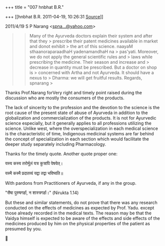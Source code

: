 +++
title = "007 hnbhat B.R."

+++
[[hnbhat B.R.	2011-04-19, 10:26:31 [Source](https://groups.google.com/g/bvparishat/c/9wJtGHxLUVk)]]



2011/4/19 S P Narang \<[spna...@yahoo.com]()\>

  

> 
> > 
> > 
> > Many of the Ayurveda doctors explain their system and after that they > prescribe their patent medicines available in market and donot exhibit > the art of this science. naayaM sthaanoraparaadhaH yadenamandhaH na > pas'yati. Moreover, we do not apply the general scientific rules and > laws while prescribing the medicine. Their season and increase and > decrease in quantity must be prescribed. But a doctor on shop is > concerned with Artha and not Ayurveda. It should have a nexus to > Dharma: we will get fruitful results. Regards, spnarang >
> 
> > 
> > 
> > 
> > 

  

  

  

Thanks Prof.Narang forVery right and timely point raised during the discussion who are mostly the consumers of the products.

  

The lack of sincerity to the profession and the devotion to the science is the root cause of the present state of abuse of Ayurveda in addition to the globalization and commercialization of the products. It is not for Ayurvedic science especially, but it generally applies to all professions utilizing the science. Unlike west, where the overspecialization in each medical science is the characteristic of time, Indigenous medicinal systems are far behind the concept of specialization in each section which would facilitate the deeper study separately including Pharmacology.

  

Thanks for the timely quote. Another quote proper one:

  

यस्य कस्य तरोर्मूलं यत्र कुत्रापि पेषयेत्।

यस्मै कस्मै प्रदातव्यं यद्वा तद्वा भविष्यति॥

  

With pardons from Practitioners of Ayurveda, if any in the group.

  

"सैषा पुरुषगर्हा, न शास्त्रगर्हा।" (Nirukta 1.14)

  

  

But these and similar statements, do not prove that there was any research conducted on the effects of medicines as expected by Prof. Yadu. except those already recorded in the medical texts. The reason may be that the Vaidya himself is expected to be aware of the effects and side effects of the medicines produced by him on the physical properties of the patient as presumed by you.



